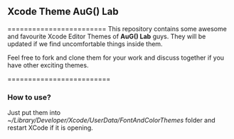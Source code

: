## Xcode Theme AuG() Lab
========================
This repository contains some awesome and favourite Xcode Editor Themes of **AuG() Lab** guys.
They will be updated if we find uncomfortable things inside them.

Feel free to fork and clone them for your work and discuss together if you have other exciting themes.

=========================
### How to use?

Just put them into _~/Library/Developer/Xcode/UserData/FontAndColorThemes_ folder and restart XCode if it is opening.